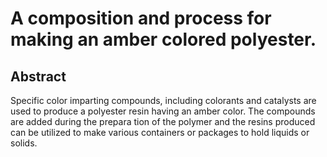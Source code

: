 # A composition and process for making an amber colored polyester.

## Abstract
Specific color imparting compounds, including colorants and catalysts are used to produce a polyester resin having an amber color. The compounds are added during the prepara tion of the polymer and the resins produced can be utilized to make various containers or packages to hold liquids or solids.